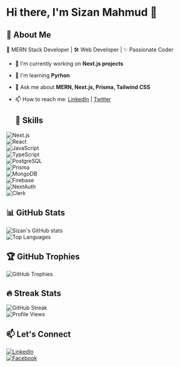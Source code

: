 # Hi there, I'm Sizan Mahmud 👋  

## 🌟 About Me  
🚀 MERN Stack Developer | 🛠️ Web Developer | ✨ Passionate Coder  

- 🌱 I'm currently working on **Next.js projects**  
- 🔗 I'm learning **Pyrhon**  
- 💬 Ask me about **MERN, Next.js, Prisma, Tailwind CSS**  
- 📫 How to reach me: [LinkedIn](https://www.linkedin.com/in/your-profile) | [Twitter](https://twitter.com/your-profile)

  
  ## 🚀 Skills  
![Next.js](https://img.shields.io/badge/Next.js-%23000000?style=for-the-badge&logo=next.js&logoColor=white)  
![React](https://img.shields.io/badge/React-%2361DAFB?style=for-the-badge&logo=react&logoColor=white)  
![JavaScript](https://img.shields.io/badge/JavaScript-%23F7DF1E?style=for-the-badge&logo=javascript&logoColor=black)  
![TypeScript](https://img.shields.io/badge/TypeScript-%233178C6?style=for-the-badge&logo=typescript&logoColor=white)  
![PostgreSQL](https://img.shields.io/badge/PostgreSQL-%23336791?style=for-the-badge&logo=postgresql&logoColor=white)  
![Prisma](https://img.shields.io/badge/Prisma-%23000000?style=for-the-badge&logo=prisma&logoColor=white)  
![MongoDB](https://img.shields.io/badge/MongoDB-%2347A248?style=for-the-badge&logo=mongodb&logoColor=white)  
![Firebase](https://img.shields.io/badge/Firebase-%23FFCA28?style=for-the-badge&logo=firebase&logoColor=black)  
![NextAuth](https://img.shields.io/badge/NextAuth-%23000000?style=for-the-badge&logo=auth0&logoColor=white)  
![Clerk](https://img.shields.io/badge/Clerk-%23004AAD?style=for-the-badge&logo=clerk&logoColor=white)  


## 📊 GitHub Stats  
![Sizan's GitHub stats](https://github-readme-stats.vercel.app/api?username=Sizan458&show_icons=true&theme=radical)  
![Top Languages](https://github-readme-stats.vercel.app/api/top-langs/?username=Sizan458&layout=compact&theme=radical)  

## 🏆 GitHub Trophies  
![GitHub Trophies](https://github-profile-trophy.vercel.app/?username=Sizan458&theme=algolia&no-frame=true&no-bg=true&margin-w=4)  

## 🔥 Streak Stats  
![GitHub Streak](https://github-readme-streak-stats.herokuapp.com/?user=Sizan458&theme=radical)  
![Profile Views](https://komarev.com/ghpvc/?username=Sizan458&color=blue&style=flat-square)


## 📫 Let's Connect  
[![LinkedIn](https://img.shields.io/badge/LinkedIn-blue?style=for-the-badge&logo=linkedin)](https://www.linkedin.com/in/sizan22/)  
[![Facebook](https://img.shields.io/badge/Facebook-%231877F2?style=for-the-badge&logo=facebook&logoColor=white)](https://www.facebook.com/Sizan.mahmu)

